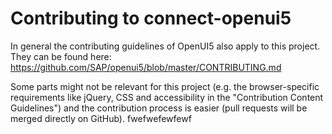 # Contributing to connect-openui5

In general the contributing guidelines of OpenUI5 also apply to this project. They can be found here:  
https://github.com/SAP/openui5/blob/master/CONTRIBUTING.md

Some parts might not be relevant for this project (e.g. the browser-specific requirements like jQuery, CSS and accessibility in the "Contribution Content Guidelines") and the contribution process is easier (pull requests will be merged directly on GitHub).
fwefwefewfewf
